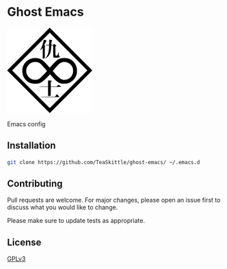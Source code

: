 # Ghost Emacs

<img src="ghost/logo.png" alt="logo" width="200"/>

Emacs config

## Installation

``` sh
git clone https://github.com/TeaSkittle/ghost-emacs/ ~/.emacs.d
```

## Contributing

Pull requests are welcome. For major changes, please open an issue first to discuss what you would like to change.

Please make sure to update tests as appropriate.

## License
[GPLv3](https://choosealicense.com/licenses/gpl-3.0/)

